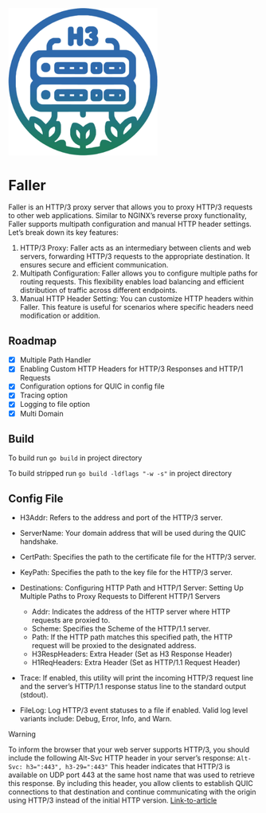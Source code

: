 <img src="./faller_ico.webp" width="300">

# Faller

Faller is an HTTP/3 proxy server that allows you to proxy HTTP/3 requests to other web applications. Similar to NGINX’s reverse proxy functionality, Faller supports multipath configuration and manual HTTP header settings. Let’s break down its key features:

1. HTTP/3 Proxy: Faller acts as an intermediary between clients and web servers, forwarding HTTP/3 requests to the appropriate destination. It ensures secure and efficient communication.
2. Multipath Configuration: Faller allows you to configure multiple paths for routing requests. This flexibility enables load balancing and efficient distribution of traffic across different endpoints.
3. Manual HTTP Header Setting: You can customize HTTP headers within Faller. This feature is useful for scenarios where specific headers need modification or addition.

## Roadmap

- [x] Multiple Path Handler
- [x] Enabling Custom HTTP Headers for HTTP/3 Responses and HTTP/1 Requests
- [x] Configuration options for QUIC in config file
- [x] Tracing option
- [x] Logging to file option
- [x] Multi Domain

## Build

To build run `go build` in project directory

To build stripped run `go build -ldflags "-w -s"` in project directory

## Config File

* H3Addr: Refers to the address and port of the HTTP/3 server.

* ServerName: Your domain address that will be used during the QUIC handshake.

* CertPath: Specifies the path to the certificate file for the HTTP/3 server.

* KeyPath: Specifies the path to the key file for the HTTP/3 server.

* Destinations: Configuring HTTP Path and HTTP/1 Server: Setting Up Multiple Paths to Proxy Requests to Different HTTP/1 Servers

    - Addr: Indicates the address of the HTTP server where HTTP requests are proxied to.
    - Scheme: Specifies the Scheme of the HTTP/1.1 server.
    - Path: If the HTTP path matches this specified path, the HTTP request will be proxied to the designated address.
    - H3RespHeaders: Extra Header (Set as H3 Response Header)
    - H1ReqHeaders: Extra Header (Set as HTTP/1.1 Request Header)

* Trace: If enabled, this utility will print the incoming HTTP/3 request line and the server’s HTTP/1.1 response status line to the standard output (stdout).

* FileLog: Log HTTP/3 event statuses to a file if enabled. Valid log level variants include: Debug, Error, Info, and Warn.

> [!WARNING]
> To inform the browser that your web server supports HTTP/3, you should include the following Alt-Svc HTTP header in your server’s response: `Alt-Svc: h3=":443", h3-29=":443"` This header indicates that HTTP/3 is available on UDP port 443 at the same host name that was used to retrieve this response. By including this header, you allow clients to establish QUIC connections to that destination and continue communicating with the origin using HTTP/3 instead of the initial HTTP version. [Link-to-article](https://www.ietf.org/archive/id/draft-duke-httpbis-quic-version-alt-svc-03.html)
